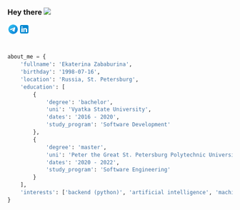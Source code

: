 ### Hey there <img src="https://media.giphy.com/media/hvRJCLFzcasrR4ia7z/giphy.gif" width="25px">

<a href="https://t.me/katemorr">
  <img align="left" alt="Ekaterina Zababurina | Telegram" width="25px" src="https://raw.githubusercontent.com/zkatemor/zkatemor/main/assets/icons8-telegram.svg" />
</a>

<a href="https://www.linkedin.com/in/ekaterina-zababurina/">
  <img align="left" alt="Ekaterina Zababurina | LinkedIn" width="25px" src="https://raw.githubusercontent.com/zkatemor/zkatemor/main/assets/icons8-linkedin.svg" />
</a>

<br />
<br />
<br />


```python
about_me = {
    'fullname': 'Ekaterina Zababurina',
    'birthday': '1998-07-16',
    'location': 'Russia, St. Petersburg',
    'education': [
        {
            'degree': 'bachelor',
            'uni': 'Vyatka State University',
            'dates': '2016 - 2020',
            'study_program': 'Software Development'
        },
        {
            'degree': 'master',
            'uni': 'Peter the Great St. Petersburg Polytechnic University',
            'dates': '2020 - 2022',
            'study_program': 'Software Engineering'
        }
    ],
    'interests': ['backend (python)', 'artificial intelligence', 'machine learning'],
}
```
<br />
